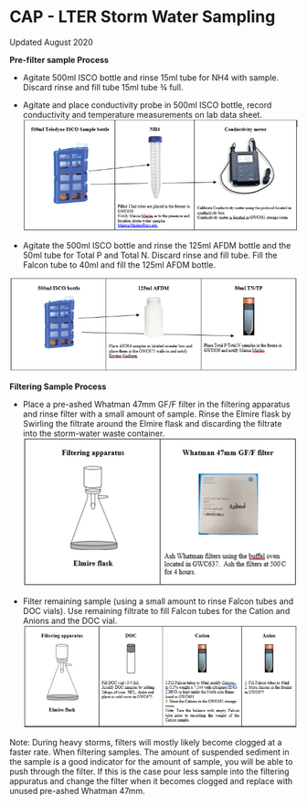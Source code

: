 # **CAP - LTER Storm Water Sampling**

Updated August 2020



**Pre-filter sample Process**
* Agitate 500ml ISCO bottle and rinse 15ml tube for NH4 with sample.  Discard rinse and fill tube 15ml tube  ¾ full.
* Agitate and place conductivity probe in 500ml ISCO bottle, record conductivity and temperature measurements on lab data sheet.
![alt text](Images/Step2.png "Figure 1")

* Agitate the 500ml ISCO bottle and rinse the 125ml AFDM bottle and the 50ml tube for Total P and Total N.  Discard rinse and fill tube.  Fill the Falcon tube to 40ml and fill the 125ml AFDM bottle.

![alt text](Images/Step3.png "Figure 2")

**Filtering Sample Process**
* Place a pre-ashed Whatman 47mm GF/F filter in the filtering apparatus and rinse filter with a small amount of sample.   Rinse the Elmire flask by Swirling the filtrate around the Elmire flask and discarding the filtrate into the storm-water waste container.  
![alt text](Images/Step4.png "Figure 3")

* Filter remaining sample (using a small amount to rinse Falcon tubes and DOC vials).   Use remaining filtrate to fill Falcon tubes for the Cation and Anions and the DOC vial.  
![alt text](Images/Step5.png "Figure 4")

Note:  During heavy storms, filters will mostly likely become clogged at a faster rate.    When filtering samples. The amount of suspended sediment in the sample is a good indicator for the amount of sample, you will be able to push through the filter.  If this is the case pour less sample into the filtering appuratus and change the filter when it becomes clogged and replace with unused pre-ashed Whatman 47mm.